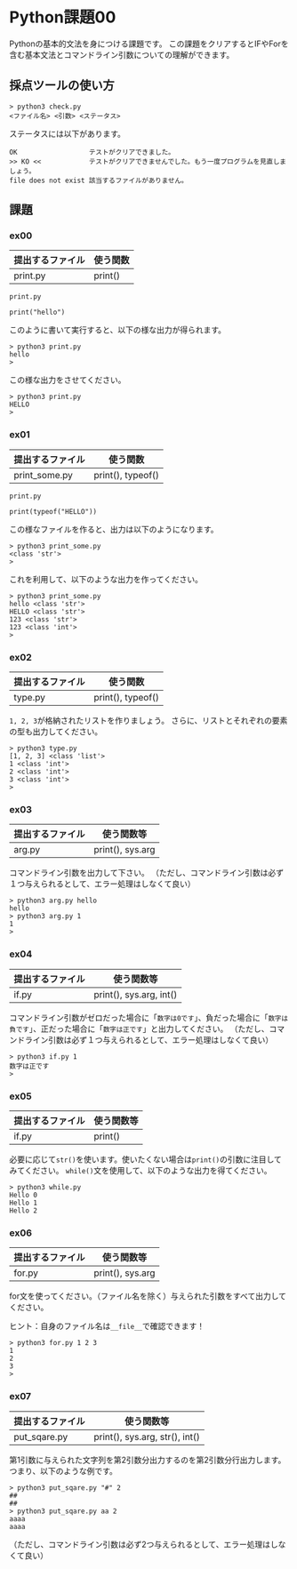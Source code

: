 # Python課題00

Pythonの基本的文法を身につける課題です。
この課題をクリアするとIFやForを含む基本文法とコマンドライン引数についての理解ができます。

## 採点ツールの使い方

```
> python3 check.py
<ファイル名> <引数> <ステータス>
```

ステータスには以下があります。
```
OK					テストがクリアできました。
>> KO <<			テストがクリアできませんでした。もう一度プログラムを見直しましょう。
file does not exist	該当するファイルがありません。
```

## 課題

### ex00

|提出するファイル|使う関数|
|----|----|
|print.py|print()|

`print.py`
```
print("hello")
```
このように書いて実行すると、以下の様な出力が得られます。

```
> python3 print.py
hello
>
```

この様な出力をさせてください。

```
> python3 print.py
HELLO
>
```

### ex01

|提出するファイル|使う関数|
|----|----|
|print_some.py|print(), typeof()|

`print.py`
```
print(typeof("HELLO"))
```

この様なファイルを作ると、出力は以下のようになります。
```
> python3 print_some.py
<class 'str'>
>
```

これを利用して、以下のような出力を作ってください。

```
> python3 print_some.py
hello <class 'str'>
HELLO <class 'str'>
123 <class 'str'>
123 <class 'int'>
>
```

### ex02

|提出するファイル|使う関数|
|----|----|
|type.py|print(), typeof()|

`1, 2, 3`が格納されたリストを作りましょう。
さらに、リストとそれぞれの要素の型も出力してください。

```
> python3 type.py
[1, 2, 3] <class 'list'>
1 <class 'int'>
2 <class 'int'>
3 <class 'int'>
> 
```

### ex03

|提出するファイル|使う関数等|
|----|----|
|arg.py|print(), sys.arg|

コマンドライン引数を出力して下さい。
（ただし、コマンドライン引数は必ず１つ与えられるとして、エラー処理はしなくて良い）

```
> python3 arg.py hello
hello
> python3 arg.py 1
1
>
```

### ex04

|提出するファイル|使う関数等|
|----|----|
|if.py|print(), sys.arg, int()|

コマンドライン引数がゼロだった場合に「`数字は0です`」、負だった場合に「`数字は負です`」、正だった場合に「`数字は正です`」と出力してください。
（ただし、コマンドライン引数は必ず１つ与えられるとして、エラー処理はしなくて良い）

```
> python3 if.py 1
数字は正です
>
```

### ex05

|提出するファイル|使う関数等|
|----|----|
|if.py|print()|

必要に応じて`str()`を使います。使いたくない場合は`print()`の引数に注目してみてください。
`while()`文を使用して、以下のような出力を得てください。

```
> python3 while.py
Hello 0
Hello 1
Hello 2
```

### ex06

|提出するファイル|使う関数等|
|----|----|
|for.py|print(), sys.arg|

for文を使ってください。（ファイル名を除く）与えられた引数をすべて出力してください。

ヒント：自身のファイル名は`__file__`で確認できます！

```
> python3 for.py 1 2 3
1
2
3
> 
```

### ex07

|提出するファイル|使う関数等|
|----|----|
|put_sqare.py|print(), sys.arg, str(), int()|

第1引数に与えられた文字列を第2引数分出力するのを第2引数分行出力します。
つまり、以下のような例です。

```
> python3 put_sqare.py "#" 2
##
##
> python3 put_sqare.py aa 2
aaaa
aaaa
```

（ただし、コマンドライン引数は必ず2つ与えられるとして、エラー処理はしなくて良い）
